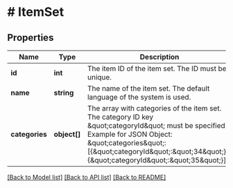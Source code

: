 # # ItemSet

## Properties

Name | Type | Description | Notes
------------ | ------------- | ------------- | -------------
**id** | **int** | The item ID of the item set. The ID must be unique. | [optional] 
**name** | **string** | The name of the item set. The default language of the system is used. | [optional] 
**categories** | **object[]** | The array with categories of the item set. The category ID key  \&quot;categoryId\&quot; must be specified. Example for JSON Object:  \&quot;categories\&quot;:[{\&quot;categoryId\&quot;:\&quot;34\&quot;},{\&quot;categoryId\&quot;:\&quot;35\&quot;}]}] | [optional] 

[[Back to Model list]](../../README.md#documentation-for-models) [[Back to API list]](../../README.md#documentation-for-api-endpoints) [[Back to README]](../../README.md)


